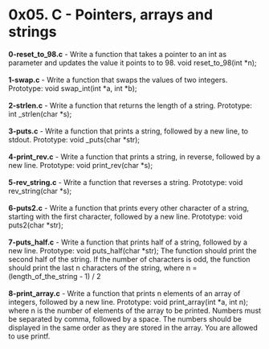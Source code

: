 # 0x05. C - Pointers, arrays and strings<br/>
**0-reset_to_98.c** - Write a function that takes a pointer to an int as parameter and updates the value it points to to 98. void reset_to_98(int *n);<br/><br/>
**1-swap.c** - Write a function that swaps the values of two integers. Prototype: void swap_int(int *a, int *b);<br/><br/>
**2-strlen.c** - Write a function that returns the length of a string. Prototype: int _strlen(char *s);<br/><br/>
**3-puts.c** - Write a function that prints a string, followed by a new line, to stdout. Prototype: void _puts(char *str);<br/><br/>
**4-print_rev.c** - Write a function that prints a string, in reverse, followed by a new line. Prototype: void print_rev(char *s);<br/><br/>
**5-rev_string.c** - Write a function that reverses a string. Prototype: void rev_string(char *s);<br/><br/>
**6-puts2.c** - Write a function that prints every other character of a string, starting with the first character, followed by a new line. Prototype: void puts2(char *str);<br/><br/>
**7-puts_half.c** - Write a function that prints half of a string, followed by a new line. Prototype: void puts_half(char *str); The function should print the second half of the string. If the number of characters is odd, the function should print the last n characters of the string, where n = (length_of_the_string - 1) / 2<br/><br/>
**8-print_array.c** - Write a function that prints n elements of an array of integers, followed by a new line. Prototype: void print_array(int *a, int n); where n is the number of elements of the array to be printed. Numbers must be separated by comma, followed by a space. The numbers should be displayed in the same order as they are stored in the array. You are allowed to use printf.<br/><br/>
